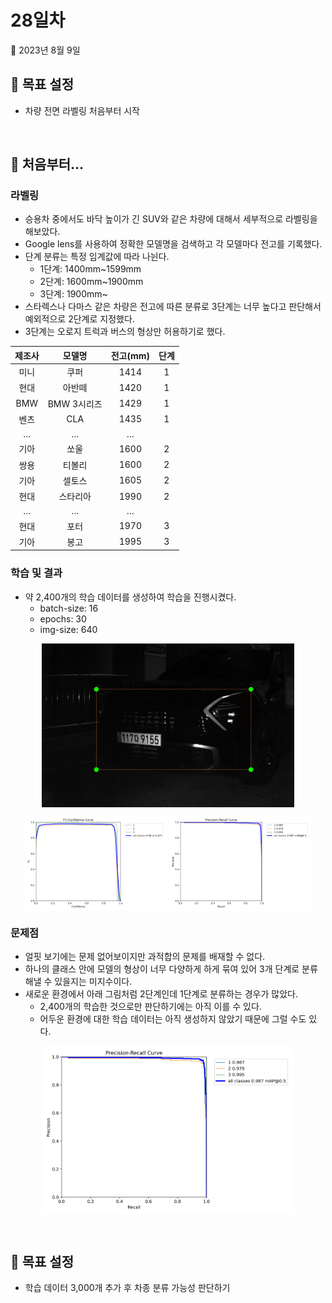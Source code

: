 # 28일차

📅 2023년 8월 9일

## **📌 목표 설정**

- 차량 전면 라벨링 처음부터 시작

&nbsp;
## **📌 처음부터…**

### 라벨링

- 승용차 중에서도 바닥 높이가 긴 SUV와 같은 차량에 대해서 세부적으로 라벨링을 해보았다.
- Google lens를 사용하여 정확한 모델명을 검색하고 각 모델마다 전고를 기록했다.
- 단계 분류는 특정 임계값에 따라 나뉜다.
    - 1단계: 1400mm~1599mm
    - 2단계: 1600mm~1900mm
    - 3단계: 1900mm~
- 스타렉스나 다마스 같은 차량은 전고에 따른 분류로 3단계는 너무 높다고 판단해서 예외적으로 2단계로 지정했다.
- 3단계는 오로지 트럭과 버스의 형상만 허용하기로 했다.

<div align="center">

| 제조사 | 모델명 | 전고(mm) | 단계 |
| :---: | :---: | :---: | :---: |
| 미니 | 쿠퍼 | 1414 | 1 |
| 현대 | 아반떼 | 1420 | 1 |
| BMW | BMW 3시리즈 | 1429 | 1 |
| 벤츠 | CLA | 1435 | 1 |
| … | … | … |  |
| 기아 | 쏘울 | 1600 | 2 |
| 쌍용 | 티볼리 | 1600 | 2 |
| 기아 | 셀토스 | 1605 | 2 |
| 현대 | 스타리아 | 1990 | 2 |
| … | … | … |  |
| 현대 | 포터 | 1970 | 3 |
| 기아 | 봉고 | 1995 | 3 |

</div>

### 학습 및 결과

- 약 2,400개의 학습 데이터를 생성하여 학습을 진행시켰다.
    - batch-size: 16
    - epochs: 30
    - img-size: 640

<p align="center">
  <img src="./img/0809/0809_1.png" align="center" width="80%">
</p>

<p align="center">
  <img src="./img/0809/0809_3.png" align="center" width="45%">
  <img src="./img/0809/0809_4.png" align="center" width="45%">
</p>

### 문제점

- 얼핏 보기에는 문제 없어보이지만 과적합의 문제를 배재할 수 없다.
- 하나의 클래스 안에 모델의 형상이 너무 다양하게 하게 묶여 있어 3개 단계로 분류해낼 수 있을지는 미지수이다.
- 새로운 환경에서 아래 그림처럼 2단계인데 1단계로 분류하는 경우가 많았다.
    - 2,400개의 학습한 것으로만 판단하기에는 아직 이를 수 있다.
    - 어두운 환경에 대한 학습 데이터는 아직 생성하지 않았기 때문에 그럴 수도 있다.

<p align="center">
  <img src="./img/0809/0809_4.png" align="center" width="80%">
</p>

&nbsp;
## **📌 목표 설정**

- 학습 데이터 3,000개 추가 후 차종 분류 가능성 판단하기
